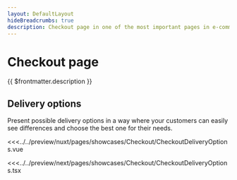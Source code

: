 ```yaml
---
layout: DefaultLayout
hideBreadcrumbs: true
description: Checkout page in one of the most important pages in e-commerce. Usually it contains information about delivery destination, shipping options and payment methods.
---
```

# Checkout page

{{ $frontmatter.description }}

## Delivery options

Present possible delivery options in a way where your customers can easily see differences and choose the best one for their needs.

<Showcase showcase-name="Checkout/CheckoutDeliveryOptions" >

<!-- vue -->
<<<../../preview/nuxt/pages/showcases/Checkout/CheckoutDeliveryOptions.vue
<!-- end vue -->
<!-- react -->
<<<../../preview/next/pages/showcases/Checkout/CheckoutDeliveryOptions.tsx
<!-- end react -->

</Showcase>
